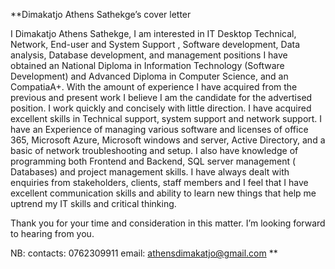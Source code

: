 <!---
dimakatjo1/dimakatjo1 is a ✨ special ✨ repository because its `README.md` (this file) appears on your GitHub profile.
You can click the Preview link to take a look at your changes.
--->
**Dimakatjo Athens Sathekge’s cover letter

I Dimakatjo Athens Sathekge, I am interested in IT Desktop Technical, Network, End-user and System Support , Software development, Data analysis, Database development, and management positions
I have obtained an National Diploma in Information Technology (Software Development) and Advanced Diploma in Computer Science, and an CompatiaA+. 
With the amount of experience I have acquired from the previous and present work I believe I am the candidate for the advertised position. I work quickly and concisely with little direction. I have acquired excellent skills in Technical support, system support and network support.  I have an Experience of managing various software and licenses of office 365, Microsoft Azure, Microsoft windows and server, Active Directory, and a basic of network troubleshooting and setup. I also have knowledge of programming both Frontend and Backend, SQL server management ( Databases) and project management skills. 
I have always dealt with enquiries from stakeholders, clients, staff members and I feel that I have excellent communication skills and ability to learn new things that help me uptrend my IT skills and critical thinking.

Thank you for your time and consideration in this matter. I’m  looking forward to hearing from you.

NB: contacts: 0762309911 
email: athensdimakatjo@gmail.com
**
